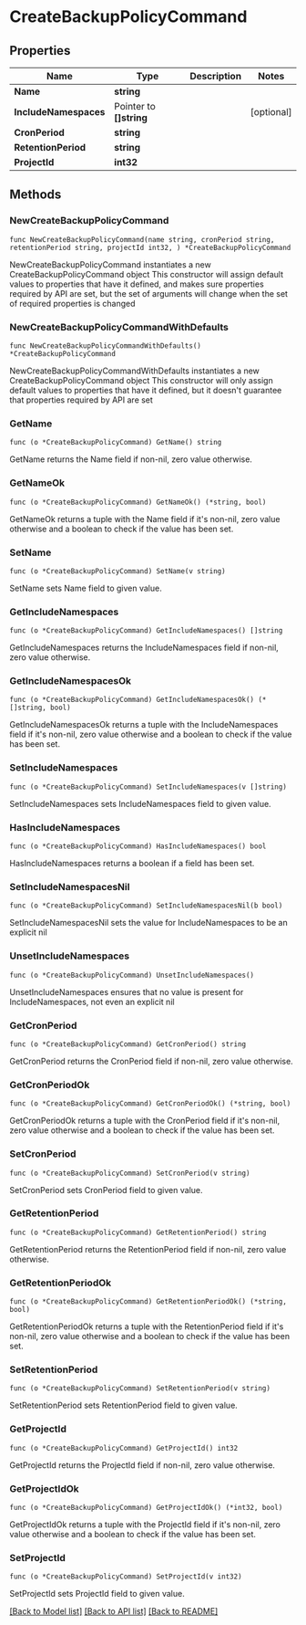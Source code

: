 # CreateBackupPolicyCommand

## Properties

Name | Type | Description | Notes
------------ | ------------- | ------------- | -------------
**Name** | **string** |  | 
**IncludeNamespaces** | Pointer to **[]string** |  | [optional] 
**CronPeriod** | **string** |  | 
**RetentionPeriod** | **string** |  | 
**ProjectId** | **int32** |  | 

## Methods

### NewCreateBackupPolicyCommand

`func NewCreateBackupPolicyCommand(name string, cronPeriod string, retentionPeriod string, projectId int32, ) *CreateBackupPolicyCommand`

NewCreateBackupPolicyCommand instantiates a new CreateBackupPolicyCommand object
This constructor will assign default values to properties that have it defined,
and makes sure properties required by API are set, but the set of arguments
will change when the set of required properties is changed

### NewCreateBackupPolicyCommandWithDefaults

`func NewCreateBackupPolicyCommandWithDefaults() *CreateBackupPolicyCommand`

NewCreateBackupPolicyCommandWithDefaults instantiates a new CreateBackupPolicyCommand object
This constructor will only assign default values to properties that have it defined,
but it doesn't guarantee that properties required by API are set

### GetName

`func (o *CreateBackupPolicyCommand) GetName() string`

GetName returns the Name field if non-nil, zero value otherwise.

### GetNameOk

`func (o *CreateBackupPolicyCommand) GetNameOk() (*string, bool)`

GetNameOk returns a tuple with the Name field if it's non-nil, zero value otherwise
and a boolean to check if the value has been set.

### SetName

`func (o *CreateBackupPolicyCommand) SetName(v string)`

SetName sets Name field to given value.


### GetIncludeNamespaces

`func (o *CreateBackupPolicyCommand) GetIncludeNamespaces() []string`

GetIncludeNamespaces returns the IncludeNamespaces field if non-nil, zero value otherwise.

### GetIncludeNamespacesOk

`func (o *CreateBackupPolicyCommand) GetIncludeNamespacesOk() (*[]string, bool)`

GetIncludeNamespacesOk returns a tuple with the IncludeNamespaces field if it's non-nil, zero value otherwise
and a boolean to check if the value has been set.

### SetIncludeNamespaces

`func (o *CreateBackupPolicyCommand) SetIncludeNamespaces(v []string)`

SetIncludeNamespaces sets IncludeNamespaces field to given value.

### HasIncludeNamespaces

`func (o *CreateBackupPolicyCommand) HasIncludeNamespaces() bool`

HasIncludeNamespaces returns a boolean if a field has been set.

### SetIncludeNamespacesNil

`func (o *CreateBackupPolicyCommand) SetIncludeNamespacesNil(b bool)`

 SetIncludeNamespacesNil sets the value for IncludeNamespaces to be an explicit nil

### UnsetIncludeNamespaces
`func (o *CreateBackupPolicyCommand) UnsetIncludeNamespaces()`

UnsetIncludeNamespaces ensures that no value is present for IncludeNamespaces, not even an explicit nil
### GetCronPeriod

`func (o *CreateBackupPolicyCommand) GetCronPeriod() string`

GetCronPeriod returns the CronPeriod field if non-nil, zero value otherwise.

### GetCronPeriodOk

`func (o *CreateBackupPolicyCommand) GetCronPeriodOk() (*string, bool)`

GetCronPeriodOk returns a tuple with the CronPeriod field if it's non-nil, zero value otherwise
and a boolean to check if the value has been set.

### SetCronPeriod

`func (o *CreateBackupPolicyCommand) SetCronPeriod(v string)`

SetCronPeriod sets CronPeriod field to given value.


### GetRetentionPeriod

`func (o *CreateBackupPolicyCommand) GetRetentionPeriod() string`

GetRetentionPeriod returns the RetentionPeriod field if non-nil, zero value otherwise.

### GetRetentionPeriodOk

`func (o *CreateBackupPolicyCommand) GetRetentionPeriodOk() (*string, bool)`

GetRetentionPeriodOk returns a tuple with the RetentionPeriod field if it's non-nil, zero value otherwise
and a boolean to check if the value has been set.

### SetRetentionPeriod

`func (o *CreateBackupPolicyCommand) SetRetentionPeriod(v string)`

SetRetentionPeriod sets RetentionPeriod field to given value.


### GetProjectId

`func (o *CreateBackupPolicyCommand) GetProjectId() int32`

GetProjectId returns the ProjectId field if non-nil, zero value otherwise.

### GetProjectIdOk

`func (o *CreateBackupPolicyCommand) GetProjectIdOk() (*int32, bool)`

GetProjectIdOk returns a tuple with the ProjectId field if it's non-nil, zero value otherwise
and a boolean to check if the value has been set.

### SetProjectId

`func (o *CreateBackupPolicyCommand) SetProjectId(v int32)`

SetProjectId sets ProjectId field to given value.



[[Back to Model list]](../README.md#documentation-for-models) [[Back to API list]](../README.md#documentation-for-api-endpoints) [[Back to README]](../README.md)


